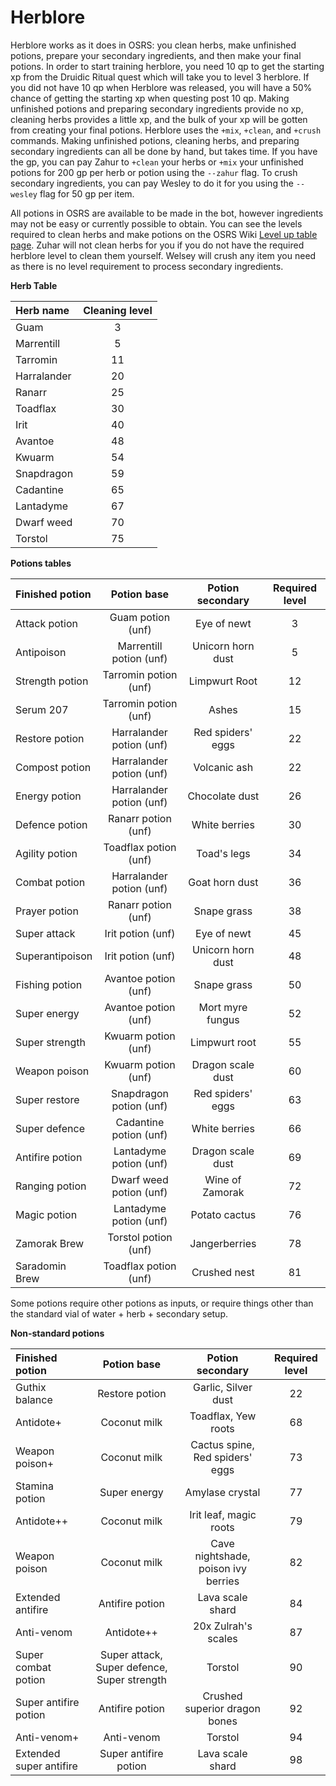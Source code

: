 # Herblore

Herblore works as it does in OSRS: you clean herbs, make unfinished potions, prepare your secondary ingredients, and then make your final potions. In order to start training herblore, you need 10 qp to get the starting xp from the Druidic Ritual quest which will take you to level 3 herblore. If you did not have 10 qp when Herblore was released, you will have a 50% chance of getting the starting xp when questing post 10 qp. Making unfinished potions and preparing secondary ingredients provide no xp, cleaning herbs provides a little xp, and the bulk of your xp will be gotten from creating your final potions. Herblore uses the `+mix`, `+clean`, and `+crush` commands. Making unfinished potions, cleaning herbs, and preparing secondary ingredients can all be done by hand, but takes time. If you have the gp, you can pay Zahur to `+clean` your herbs or `+mix` your unfinished potions for 200 gp per herb or potion using the `--zahur` flag. To crush secondary ingredients, you can pay Wesley to do it for you using the `--wesley` flag for 50 gp per item.

All potions in OSRS are available to be made in the bot, however ingredients may not be easy or currently possible to obtain. You can see the levels required to clean herbs and make potions on the OSRS Wiki [Level up table page](https://oldschool.runescape.wiki/w/Herblore/Level_up_table). Zuhar will not clean herbs for you if you do not have the required herblore level to clean them yourself. Welsey will crush any item you need as there is no level requirement to process secondary ingredients.

**Herb Table**

| **Herb name** | **Cleaning level** |
| :--- | :---: |
| Guam | 3 |
| Marrentill | 5 |
| Tarromin | 11 |
| Harralander | 20 |
| Ranarr | 25 |
| Toadflax | 30 |
| Irit | 40 |
| Avantoe | 48 |
| Kwuarm | 54 |
| Snapdragon | 59 |
| Cadantine | 65 |
| Lantadyme | 67 |
| Dwarf weed | 70 |
| Torstol | 75 |

**Potions tables**

| **Finished potion** | **Potion base** | **Potion secondary** | **Required level** |
| :--- | :---: | :---: | :---: |
| Attack potion | Guam potion \(unf\) | Eye of newt | 3 |
| Antipoison | Marrentill potion \(unf\) | Unicorn horn dust | 5 |
| Strength potion | Tarromin potion \(unf\) | Limpwurt Root | 12 |
| Serum 207 | Tarromin potion \(unf\) | Ashes | 15 |
| Restore potion | Harralander potion \(unf\) | Red spiders' eggs | 22 |
| Compost potion | Harralander potion \(unf\) | Volcanic ash | 22 |
| Energy potion | Harralander potion \(unf\) | Chocolate dust | 26 |
| Defence potion | Ranarr potion \(unf\) | White berries | 30 |
| Agility potion | Toadflax potion \(unf\) | Toad's legs | 34 |
| Combat potion | Harralander potion \(unf\) | Goat horn dust | 36 |
| Prayer potion | Ranarr potion \(unf\) | Snape grass | 38 |
| Super attack | Irit potion \(unf\) | Eye of newt | 45 |
| Superantipoison | Irit potion \(unf\) | Unicorn horn dust | 48 |
| Fishing potion | Avantoe potion \(unf\) | Snape grass | 50 |
| Super energy | Avantoe potion \(unf\) | Mort myre fungus | 52 |
| Super strength | Kwuarm potion \(unf\) | Limpwurt root | 55 |
| Weapon poison | Kwuarm potion \(unf\) | Dragon scale dust | 60 |
| Super restore | Snapdragon potion \(unf\) | Red spiders' eggs | 63 |
| Super defence | Cadantine potion \(unf\) | White berries | 66 |
| Antifire potion | Lantadyme potion \(unf\) | Dragon scale dust | 69 |
| Ranging potion | Dwarf weed potion \(unf\) | Wine of Zamorak | 72 |
| Magic potion | Lantadyme potion \(unf\) | Potato cactus | 76 |
| Zamorak Brew | Torstol potion \(unf\) | Jangerberries | 78 |
| Saradomin Brew | Toadflax potion \(unf\) | Crushed nest | 81 |

Some potions require other potions as inputs, or require things other than the standard vial of water + herb + secondary setup.

**Non-standard potions**

| **Finished potion** | **Potion base** | **Potion secondary** | **Required level** |
| :--- | :---: | :---: | :---: |
| Guthix balance | Restore potion | Garlic, Silver dust | 22 |
| Antidote+ | Coconut milk | Toadflax, Yew roots | 68 |
| Weapon poison+ | Coconut milk | Cactus spine, Red spiders' eggs | 73 |
| Stamina potion | Super energy | Amylase crystal | 77 |
| Antidote++ | Coconut milk | Irit leaf, magic roots | 79 |
| Weapon poison | Coconut milk | Cave nightshade, poison ivy berries | 82 |
| Extended antifire | Antifire potion | Lava scale shard | 84 |
| Anti-venom | Antidote++ | 20x Zulrah's scales | 87 |
| Super combat potion | Super attack, Super defence, Super strength | Torstol | 90 |
| Super antifire potion | Antifire potion | Crushed superior dragon bones | 92 |
| Anti-venom+ | Anti-venom | Torstol | 94 |
| Extended super antifire | Super antifire potion | Lava scale shard | 98 |

